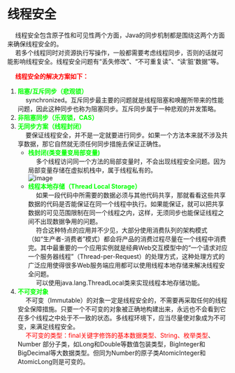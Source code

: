 

# 线程安全
<!-- 
“非线程安全”其实会在多个线程对同一个对象中的实例 变量进行并发访问时发生，产生的后果就是“脏读”，也就是取到的数据其实是被更改过的。 而“线程安全”就是以获得的实例变量的值是经过同步处理的，不会出现脏读的现象。
-->

&emsp; 线程安全包含原子性和可见性两个方面，Java的同步机制都是围绕这两个方面来确保线程安全的。  
&emsp; 若多个线程同时对资源执行写操作，一般都需要考虑线程同步，否则的话就可能影响线程安全。线程安全问题有“丢失修改”、“不可重复读”、“读‘脏’数据”等。  

&emsp; **<font color = "red">线程安全的解决方案如下：</font>**  
1. **<font color = "lime">阻塞/互斥同步（悲观锁）</font>**   
&emsp; synchronized。互斥同步最主要的问题就是线程阻塞和唤醒所带来的性能问题，因此这种同步也称为阻塞同步。互斥同步属于一种悲观的并发策略。  
2. **<font color = "lime">非阻塞同步（乐观锁，CAS）</font>** 
3. **<font color = "lime">无同步方案（线程封闭）</font>**   
&emsp; 要保证线程安全，并不是一定就要进行同步。如果一个方法本来就不涉及共享数据，那它自然就无须任何同步措施去保证正确性。  
    * **<font color = "lime">栈封闭(类变量变局部变量)</font>**  
    &emsp; 多个线程访问同一个方法的局部变量时，不会出现线程安全问题。因为局部变量存储在虚拟机栈中，属于线程私有的。  
    ![image](https://gitee.com/wt1814/pic-host/raw/master/images/java/concurrent/multi-9.png)   
    * **<font color = "lime">线程本地存储（Thread Local Storage）</font>**  
    &emsp; 如果一段代码中所需要的数据必须与其他代码共享，那就看看这些共享数据的代码是否能保证在同一个线程中执行。如果能保证，就可以把共享数据的可见范围限制在同一个线程之内，这样，无须同步也能保证线程之间不出现数据争用的问题。  
    &emsp; 符合这种特点的应用并不少见，大部分使用消费队列的架构模式（如“生产者-消费者”模式）都会将产品的消费过程尽量在一个线程中消费完。其中最重要的一个应用实例就是经典Web交互模型中的“一个请求对应一个服务器线程”（Thread-per-Request）的处理方式，这种处理方式的广泛应用使得很多Web服务端应用都可以使用线程本地存储来解决线程安全问题。  
    &emsp; 可以使用java.lang.ThreadLocal类来实现线程本地存储功能。  
4. **<font color = "lime">不可变对象</font>**   
&emsp; 不可变（Immutable）的对象一定是线程安全的，不需要再采取任何的线程安全保障措施。只要一个不可变的对象被正确地构建出来，永远也不会看到它在多个线程之中处于不一致的状态。多线程环境下，应当尽量使对象成为不可变，来满足线程安全。  
&emsp; <font color = "red">不可变的类型：final关键字修饰的基本数据类型、String、枚举类型</font>、Number 部分子类，如Long和Double等数值包装类型，BigInteger和BigDecimal等大数据类型。但同为Number的原子类AtomicInteger和AtomicLong则是可变的。    


<!-- 

当访问共享的可变数据时，通常需要使用同步。一种避免使用同步的方式就是不共 享数据。如果仅在单线程内访问数据，就不需要同步。这种技术被称为线程封闭（Thread Confinement)，它是实现线程安全性的最简单方式之一。当某个对象封闭在一个线程中时，这 种用法将自动实现线程安全性，即使被封闭的对象本身不是线程安全的。


Java语言及其核心库提供了一些机制来帮助维持线程封闭性，例如局部变量和ThreadLocal类  
栈封闭是线程封闭的一种特例，在栈封闭中，只能通过局部变量才能访问对象。正如封 装能使得代码更容易维持不变性条件那样，同步变量也能使对象更易于封闭在线程中。局部变 量的固有属性之一就是封闭在执行线程中。它们位于执行线程的栈中，其他线程无法访问这个 栈。栈封闭（也被称为线程内部使用或者线程局部使用，不要与核心类库中的ThreadLocal混 淆）比Ad-hoc线程封闭更易于维护，也更加健壮。  
维持线程封闭性的一种更规范方法是使用ThreadLocal,这个类能使线程中的某个值与保存值 的对象关联起来。
-->

